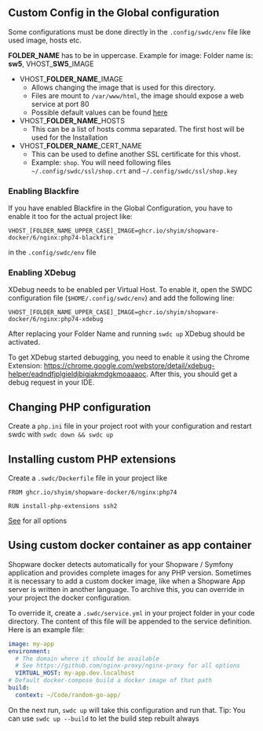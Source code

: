 ## Custom Config in the Global configuration

Some configurations must be done directly in the `.config/swdc/env` file like used image, hosts etc.

**FOLDER_NAME** has to be in uppercase. Example for image: Folder name is: **sw5**, VHOST_**SW5**_IMAGE

* VHOST_**FOLDER_NAME**_IMAGE
  * Allows changing the image that is used for this directory.
  * Files are mount to `/var/www/html`, the image should expose a web service at port 80
  * Possible default values can be found [here](https://github.com/shyim/shopware-docker/pkgs/container/shopware-docker%2F6%2Fnginx)
* VHOST_**FOLDER_NAME**_HOSTS
  * This can be a list of hosts comma separated. The first host will be used for the Installation
* VHOST_**FOLDER_NAME**_CERT_NAME
  * This can be used to define another SSL certificate for this vhost.
  * Example: `shop`. You will need following files  `~/.config/swdc/ssl/shop.crt` and `~/.config/swdc/ssl/shop.key`

### Enabling Blackfire

If you have enabled Blackfire in the Global Configuration, you have to enable it too for the actual project like:
```
VHOST_[FOLDER_NAME_UPPER_CASE]_IMAGE=ghcr.io/shyim/shopware-docker/6/nginx:php74-blackfire
```
in the `.config/swdc/env` file

### Enabling XDebug
XDebug needs to be enabled per Virtual Host. To enable it, open the SWDC configuration file (`$HOME/.config/swdc/env`) and add the following line:

```
VHOST_[FOLDER_NAME_UPPER_CASE]_IMAGE=ghcr.io/shyim/shopware-docker/6/nginx:php74-xdebug
```

After replacing your Folder Name and running `swdc up` XDebug should be activated.

To get XDebug started debugging, you need to enable it using the Chrome Extension: https://chrome.google.com/webstore/detail/xdebug-helper/eadndfjplgieldjbigjakmdgkmoaaaoc. After this, you should get a debug request in your IDE.

## Changing PHP configuration

Create a `php.ini` file in your project root with your configuration and restart swdc with `swdc down && swdc up`

## Installing custom PHP extensions

Create a `.swdc/Dockerfile` file in your project like

```
FROM ghcr.io/shyim/shopware-docker/6/nginx:php74

RUN install-php-extensions ssh2
```
[See](https://github.com/mlocati/docker-php-extension-installer) for all options

## Using custom docker container as app container

Shopware docker detects automatically for your Shopware / Symfony application and provides complete images for any PHP version. Sometimes it is necessary to add a custom docker image, like when a Shopware App server is written in another language. To archive this, you can override in your project the docker configuration.

To override it, create a `.swdc/service.yml` in your project folder in your code directory. The content of this file will be appended to the service definition. Here is an example file:

```yaml
image: my-app
environment:
  # The domain where it should be available
  # See https://github.com/nginx-proxy/nginx-proxy for all options
  VIRTUAL_HOST: my-app.dev.localhost
# Default docker-compose build a docker image of that path
build:
  context: ~/Code/random-go-app/
```

On the next run, `swdc up` will take this configuration and run that. Tip: You can use `swdc up --build` to let the build step rebuilt always